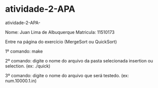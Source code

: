 # atividade-2-APA

atividade-2-APA-

Nome: Juan Lima de Albuquerque Matricula: 11510173

Entre na página do exercício (MergeSort ou QuickSort)

1º comando: make

2º comando: digite o nome do arquivo da pasta selecionada insertion ou selection. (ex: ./quick)

3º comando: digite o nome do arquivo que será testedo. (ex: num.10000.1.in)
